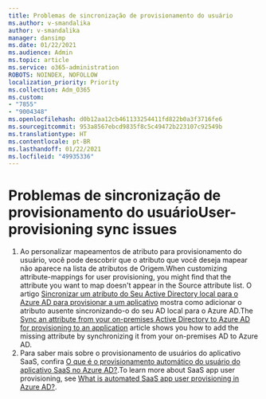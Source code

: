 ```yaml
---
title: Problemas de sincronização de provisionamento do usuário
ms.author: v-smandalika
author: v-smandalika
manager: dansimp
ms.date: 01/22/2021
ms.audience: Admin
ms.topic: article
ms.service: o365-administration
ROBOTS: NOINDEX, NOFOLLOW
localization_priority: Priority
ms.collection: Adm_O365
ms.custom:
- "7855"
- "9004348"
ms.openlocfilehash: d0b12aa12cb461133254411fd822b0a3f3716fe6
ms.sourcegitcommit: 953a8567ebcd9835f8c5c49472b223107c92549b
ms.translationtype: HT
ms.contentlocale: pt-BR
ms.lasthandoff: 01/22/2021
ms.locfileid: "49935336"
---
```

# <a name="user-provisioning-sync-issues"></a><span data-ttu-id="cb420-102">Problemas de sincronização de provisionamento do usuário</span><span class="sxs-lookup"><span data-stu-id="cb420-102">User-provisioning sync issues</span></span>

1. <span data-ttu-id="cb420-103">Ao personalizar mapeamentos de atributo para provisionamento do usuário, você pode descobrir que o atributo que você deseja mapear não aparece na lista de atributos de Origem.</span><span class="sxs-lookup"><span data-stu-id="cb420-103">When customizing attribute-mappings for user provisioning, you might find that the attribute you want to map doesn't appear in the Source attribute list.</span></span> <span data-ttu-id="cb420-104">O artigo [Sincronizar um atributo do Seu Active Directory local para o Azure AD para provisionar a um aplicativo](https://docs.microsoft.com/azure/active-directory/app-provisioning/user-provisioning-sync-attributes-for-mapping) mostra como adicionar o atributo ausente sincronizando-o do seu AD local para o Azure AD.</span><span class="sxs-lookup"><span data-stu-id="cb420-104">The [Sync an attribute from your on-premises Active Directory to Azure AD for provisioning to an application](https://docs.microsoft.com/azure/active-directory/app-provisioning/user-provisioning-sync-attributes-for-mapping) article shows you how to add the missing attribute by synchronizing it from your on-premises AD to Azure AD.</span></span>
2. <span data-ttu-id="cb420-105">Para saber mais sobre o provisionamento de usuários do aplicativo SaaS, confira [O que é o provisionamento automático do usuário do aplicativo SaaS no Azure AD?](https://docs.microsoft.com/azure/active-directory/app-provisioning/user-provisioning).</span><span class="sxs-lookup"><span data-stu-id="cb420-105">To learn more about SaaS app user provisioning, see [What is automated SaaS app user provisioning in Azure AD?](https://docs.microsoft.com/azure/active-directory/app-provisioning/user-provisioning).</span></span>